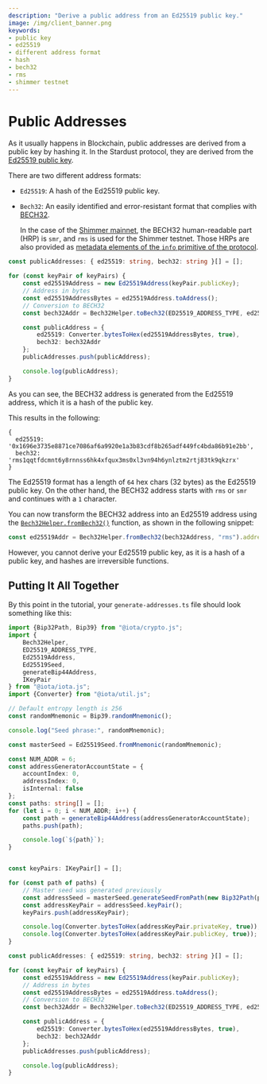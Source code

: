 ```yaml
---
description: "Derive a public address from an Ed25519 public key."
image: /img/client_banner.png
keywords:
- public key
- ed25519
- different address format
- hash
- bech32
- rms
- shimmer testnet
---
```

# Public Addresses

As it usually happens in Blockchain, public addresses are derived from a public key by hashing it. In the Stardust
protocol, they are derived from the [Ed25519 public key](03-generate-a-seed.md#generate-an-ed25519-master-seed).

There are two different address formats:

* `Ed25519`: A hash of the Ed25519 public key.
* `Bech32`: An easily identified and error-resistant format that complies
  with [BECH32](https://github.com/bitcoin/bips/blob/master/bip-0173.mediawiki).

  In the case of the [Shimmer mainnet](https://explorer.shimmer.network), the BECH32 human-readable part (HRP) is `smr`,
  and `rms` is used for the Shimmer testnet. Those HRPs are also provided as [metadata elements of the `info`
  primitive of the protocol](07-query-output-details.md).

```typescript
const publicAddresses: { ed25519: string, bech32: string }[] = [];

for (const keyPair of keyPairs) {
    const ed25519Address = new Ed25519Address(keyPair.publicKey);
    // Address in bytes
    const ed25519AddressBytes = ed25519Address.toAddress();
    // Conversion to BECH32
    const bech32Addr = Bech32Helper.toBech32(ED25519_ADDRESS_TYPE, ed25519AddressBytes, "rms");

    const publicAddress = {
        ed25519: Converter.bytesToHex(ed25519AddressBytes, true),
        bech32: bech32Addr
    };
    publicAddresses.push(publicAddress);

    console.log(publicAddress);
}
```

As you can see, the BECH32 address is generated from the Ed25519 address, which it is a hash of the public key.

This results in the following:

```text
{
  ed25519: '0x1696e3735e8871ce7086af6a9920e1a3b83cdf8b265adf449fc4bda86b91e2bb',
  bech32: 'rms1qqtfdcmnt6y8rnnss6hk4xfqux3ms0xl3vn94h6ynlztm2rtj83tk9qkzrx'
}
```

The Ed25519 format has a length of `64` hex chars (32 bytes) as the Ed25519 public key. On the other hand, the BECH32
address starts with `rms` or `smr` and continues with a `1` character.

You can now transform the BECH32 address into an Ed25519 address using
the [`Bech32Helper.fromBech32()`](../../references/client/classes/Bech32Helper.md#frombech32) function, as shown in the
following snippet:

```typescript
const ed25519Addr = Bech32Helper.fromBech32(bech32Address, "rms").addressBytes;
```

However, you cannot derive your Ed25519 public key, as it is a hash of a public key, and hashes are irreversible
functions.

## Putting It All Together

By this point in the tutorial, your `generate-addresses.ts` file should look something like this:

```typescript
import {Bip32Path, Bip39} from "@iota/crypto.js";
import {
    Bech32Helper,
    ED25519_ADDRESS_TYPE,
    Ed25519Address,
    Ed25519Seed,
    generateBip44Address,
    IKeyPair
} from "@iota/iota.js";
import {Converter} from "@iota/util.js";

// Default entropy length is 256
const randomMnemonic = Bip39.randomMnemonic();

console.log("Seed phrase:", randomMnemonic);

const masterSeed = Ed25519Seed.fromMnemonic(randomMnemonic);

const NUM_ADDR = 6;
const addressGeneratorAccountState = {
    accountIndex: 0,
    addressIndex: 0,
    isInternal: false
};
const paths: string[] = [];
for (let i = 0; i < NUM_ADDR; i++) {
    const path = generateBip44Address(addressGeneratorAccountState);
    paths.push(path);

    console.log(`${path}`);
}


const keyPairs: IKeyPair[] = [];

for (const path of paths) {
    // Master seed was generated previously
    const addressSeed = masterSeed.generateSeedFromPath(new Bip32Path(path));
    const addressKeyPair = addressSeed.keyPair();
    keyPairs.push(addressKeyPair);

    console.log(Converter.bytesToHex(addressKeyPair.privateKey, true));
    console.log(Converter.bytesToHex(addressKeyPair.publicKey, true));
}

const publicAddresses: { ed25519: string, bech32: string }[] = [];

for (const keyPair of keyPairs) {
    const ed25519Address = new Ed25519Address(keyPair.publicKey);
    // Address in bytes
    const ed25519AddressBytes = ed25519Address.toAddress();
    // Conversion to BECH32
    const bech32Addr = Bech32Helper.toBech32(ED25519_ADDRESS_TYPE, ed25519AddressBytes, "rms");

    const publicAddress = {
        ed25519: Converter.bytesToHex(ed25519AddressBytes, true),
        bech32: bech32Addr
    };
    publicAddresses.push(publicAddress);

    console.log(publicAddress);
}
```